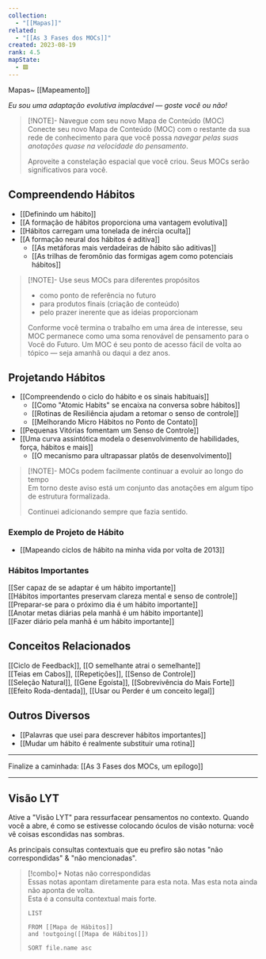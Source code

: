 ```yaml
---
collection:
  - "[[Mapas]]"
related:
  - "[[As 3 Fases dos MOCs]]"
created: 2023-08-19
rank: 4.5
mapState:
  - 🟩
---
```

Mapas~ [[Mapeamento]] 

*Eu sou uma adaptação evolutiva implacável — goste você ou não!*

> [!NOTE]- Navegue com seu novo Mapa de Conteúdo (MOC)  
> Conecte seu novo Mapa de Conteúdo (MOC) com o restante da sua rede de conhecimento para que você possa *navegar pelas suas anotações quase na velocidade do pensamento*.  
>  
> Aproveite a constelação espacial que você criou. Seus MOCs serão significativos para você.  

## Compreendendo Hábitos
- [[Definindo um hábito]]
- [[A formação de hábitos proporciona uma vantagem evolutiva]]
- [[Hábitos carregam uma tonelada de inércia oculta]]
- [[A formação neural dos hábitos é aditiva]]
	- [[As metáforas mais verdadeiras de hábito são aditivas]]
	- [[As trilhas de feromônio das formigas agem como potenciais hábitos]]

> [!NOTE]- Use seus MOCs para diferentes propósitos  
> - como ponto de referência no futuro  
> - para produtos finais (criação de conteúdo)  
> - pelo prazer inerente que as ideias proporcionam  
>  
> Conforme você termina o trabalho em uma área de interesse, seu MOC permanece como uma soma renovável de pensamento para o Você do Futuro. Um MOC é seu ponto de acesso fácil de volta ao tópico — seja amanhã ou daqui a dez anos.  

## Projetando Hábitos
- [[Compreendendo o ciclo do hábito e os sinais habituais]]
	- [[Como "Atomic Habits" se encaixa na conversa sobre hábitos]]
	- [[Rotinas de Resiliência ajudam a retomar o senso de controle]]
	- [[Melhorando Micro Hábitos no Ponto de Contato]]
- [[Pequenas Vitórias fomentam um Senso de Controle]]
- [[Uma curva assintótica modela o desenvolvimento de habilidades, força, hábitos e mais]]
	- [[O mecanismo para ultrapassar platôs de desenvolvimento]]

> [!NOTE]- MOCs podem facilmente continuar a evoluir ao longo do tempo  
> Em torno deste aviso está um conjunto das anotações em algum tipo de estrutura formalizada.  
>  
> Continuei adicionando sempre que fazia sentido.  

### Exemplo de Projeto de Hábito
- [[Mapeando ciclos de hábito na minha vida por volta de 2013]]

### Hábitos Importantes
[[Ser capaz de se adaptar é um hábito importante]]  
[[Hábitos importantes preservam clareza mental e senso de controle]]  
[[Preparar-se para o próximo dia é um hábito importante]]  
[[Anotar metas diárias pela manhã é um hábito importante]]  
[[Fazer diário pela manhã é um hábito importante]]  

## Conceitos Relacionados
[[Ciclo de Feedback]], [[O semelhante atrai o semelhante]]  
[[Teias em Cabos]], [[Repetições]], [[Senso de Controle]]  
[[Seleção Natural]], [[Gene Egoísta]], [[Sobrevivência do Mais Forte]]  
[[Efeito Roda-dentada]], [[Usar ou Perder é um conceito legal]]  

## Outros Diversos
- [[Palavras que usei para descrever hábitos importantes]]  
- [[Mudar um hábito é realmente substituir uma rotina]]  

---

Finalize a caminhada: [[As 3 Fases dos MOCs, um epílogo]]

---
## Visão LYT
Ative a "Visão LYT" para ressurfacear pensamentos no contexto. Quando você a abre, é como se estivesse colocando óculos de visão noturna: você vê coisas escondidas nas sombras.

As principais consultas contextuais que eu prefiro são notas "não correspondidas" & "não mencionadas".

> [!combo]+ Notas não correspondidas  
> Essas notas apontam diretamente para esta nota. Mas esta nota ainda não aponta de volta.  
> Esta é a consulta contextual mais forte.  
>  
> ```dataview
> LIST
> 
> FROM [[Mapa de Hábitos]]
> and !outgoing([[Mapa de Hábitos]])
> 
> SORT file.name asc
> ```